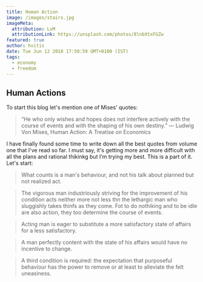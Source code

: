 ```yaml
---
title: Human Action
image: /images/stairs.jpg
imageMeta:
  attribution: LvM
  attributionLink: https://unsplash.com/photos/8lnbXtxFGZw
featured: true
author: hvitis
date: Tue Jun 12 2018 17:50:59 GMT+0100 (IST)
tags:
  - economy 
  - freedom
---
```


## Human Actions

To start this blog let's mention one of Mises' quotes:

> “He who only wishes and hopes does not interfere actively with the course of events and with the shaping of his own destiny.” ― Ludwig Von Mises, Human Action: A Treatise on Economics

I have finally found some time to write down all the best quotes from volume one that I've read so far. I must say, it's getting more and more difficult with all the plans and rational thikinkg but I'm trying my best. This is a part of it. Let's start:

> What counts is a man's behaviour, and not his talk about planned but not realized act.

> The vigorous man industriously striving for the improvement of his condition acts neither more not less thn the lethargic man who sluggishly takes thinfs as they come. Fot to do nothiking and to be idle are also action, they too determine the course of events.

> Acting man is eager to substitute a more satisfactory state of affairs for a less satisfactory.

> A man perfectly content with the state of his affairs would have no incentive to change.

> A third condition is required: the expectation that purposeful behaviour has the power to remove or at least to alleviate the felt uneasiness.

 